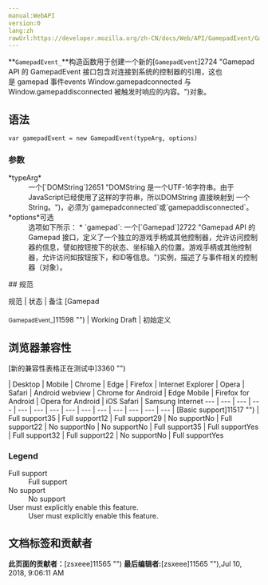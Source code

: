 ```yaml
---
manual:WebAPI
version:0
lang:zh
rawUrl:https://developer.mozilla.org/zh-CN/docs/Web/API/GamepadEvent/GamepadEvent
---
```






**`GamepadEvent_`**构造函数用于创建一个新的[`GamepadEvent`]2724 "Gamepad API 的 GamepadEvent 接口包含对连接到系统的控制器的引用，这也是 gamepad 事件events Window.gamepadconnected 与 Window.gamepaddisconnected 被触发时响应的内容。")对象。


## 语法<a name="语法"></a>

```
var gamepadEvent = new GamepadEvent(typeArg, options)
```

### 参数<a name="参数"></a>
<dl><dt id=''>*typeArg*</dt><dd>一个[`DOMString`]2651 "DOMString 是一个UTF-16字符串。由于JavaScript已经使用了这样的字符串，所以DOMString 直接映射到 一个String。")，必须为`gamepadconnected`或`gamepaddisconnected`。</dd><dt id=''>*options*可选</dt><dd>选项如下所示：
* `gamepad`: 一个[`Gamepad`]2722 "Gamepad API 的 Gamepad 接口，定义了一个独立的游戏手柄或其他控制器，允许访问控制器的信息，譬如按钮按下的状态、坐标输入的位置。游戏手柄或其他控制器，允许访问如按钮按下，和ID等信息。")实例，描述了与事件相关的控制器（对象）。
</dd></dl>
## 规范<a name="规范"></a>

规范 | 状态 | 备注 
[Gamepad<br></br><small>GamepadEvent_</small>]11598 "") | Working Draft | 初始定义 


## 浏览器兼容性<a name="浏览器兼容性"></a>




[新的兼容性表格正在测试中<i></i>]3360 "")

 | <abbr>Desktop<i></i></abbr> | <abbr>Mobile<i></i></abbr> 
 | <abbr>Chrome<i></i></abbr> | <abbr>Edge<i></i></abbr> | <abbr>Firefox<i></i></abbr> | <abbr>Internet Explorer<i></i></abbr> | <abbr>Opera<i></i></abbr> | <abbr>Safari<i></i></abbr> | <abbr>Android webview<i></i></abbr> | <abbr>Chrome for Android<i></i></abbr> | <abbr>Edge Mobile<i></i></abbr> | <abbr>Firefox for Android<i></i></abbr> | <abbr>Opera for Android<i></i></abbr> | <abbr>iOS Safari<i></i></abbr> | <abbr>Samsung Internet<i></i></abbr> 
 ---  |  ---  |  ---  |  ---  |  ---  |  ---  |  ---  |  ---  |  ---  |  ---  |  ---  |  ---  |  ---  |  ---  | 
[Basic support]11517 "") | <abbr>Full support</abbr>35 | <abbr>Full support</abbr>12 | <abbr>Full support</abbr>29 | <abbr>No support</abbr>No | <abbr>Full support</abbr>22 | <abbr>No support</abbr>No | <abbr>No support</abbr>No | <abbr>Full support</abbr>35 | <abbr>Full support</abbr>Yes | <abbr>Full support</abbr>32 | <abbr>Full support</abbr>22 | <abbr>No support</abbr>No | <abbr>Full support</abbr>Yes 


### Legend<a name="Legend"></a>
<dl><dt id=''><abbr>Full support</abbr></dt><dd>Full support</dd><dt id=''><abbr>No support</abbr></dt><dd>No support</dd><dt id=''><abbr>User must explicitly enable this feature.<i></i></abbr></dt><dd>User must explicitly enable this feature.</dd></dl>



## 文档标签和贡献者
**此页面的贡献者：**[zsxeee]11565 "")
**最后编辑者:**[zsxeee]11565 ""),<time>Jul 10, 2018, 9:06:11 AM</time>


